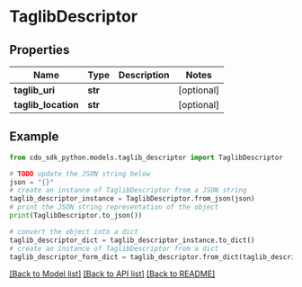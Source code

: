 # TaglibDescriptor


## Properties

Name | Type | Description | Notes
------------ | ------------- | ------------- | -------------
**taglib_uri** | **str** |  | [optional] 
**taglib_location** | **str** |  | [optional] 

## Example

```python
from cdo_sdk_python.models.taglib_descriptor import TaglibDescriptor

# TODO update the JSON string below
json = "{}"
# create an instance of TaglibDescriptor from a JSON string
taglib_descriptor_instance = TaglibDescriptor.from_json(json)
# print the JSON string representation of the object
print(TaglibDescriptor.to_json())

# convert the object into a dict
taglib_descriptor_dict = taglib_descriptor_instance.to_dict()
# create an instance of TaglibDescriptor from a dict
taglib_descriptor_form_dict = taglib_descriptor.from_dict(taglib_descriptor_dict)
```
[[Back to Model list]](../README.md#documentation-for-models) [[Back to API list]](../README.md#documentation-for-api-endpoints) [[Back to README]](../README.md)


